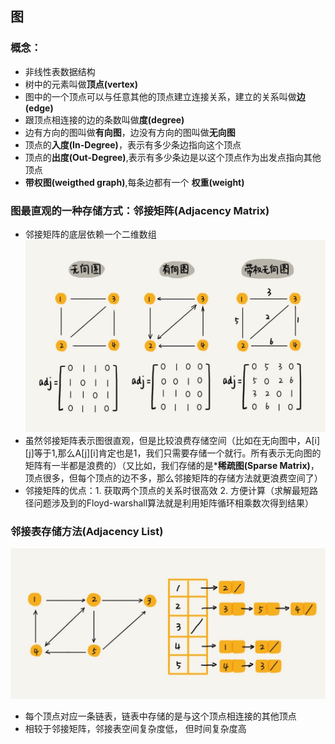 ## 图

### 概念：

- 非线性表数据结构
- 树中的元素叫做**顶点(vertex)**
- 图中的一个顶点可以与任意其他的顶点建立连接关系，建立的关系叫做**边(edge)**
- 跟顶点相连接的边的条数叫做**度(degree)**
- 边有方向的图叫做**有向图**，边没有方向的图叫做**无向图**
- 顶点的**入度(In-Degree)**，表示有多少条边指向这个顶点
- 顶点的**出度(Out-Degree)**,表示有多少条边是以这个顶点作为出发点指向其他顶点
- **带权图(weigthed graph)**,每条边都有一个 **权重(weight)**

### 图最直观的一种存储方式：邻接矩阵(Adjacency Matrix)

- 邻接矩阵的底层依赖一个二维数组![image](image/am.JPG)
- 虽然邻接矩阵表示图很直观，但是比较浪费存储空间（比如在无向图中，A[i]\[j\]等于1,那么A\[j\][i]肯定也是1，我们只需要存储一个就行。所有表示无向图的矩阵有一半都是浪费的）（又比如，我们存储的是***稀疏图(Sparse Matrix)**，顶点很多，但每个顶点的边不多，那么邻接矩阵的存储方法就更浪费空间了）
- 邻接矩阵的优点：1. 获取两个顶点的关系时很高效 2. 方便计算（求解最短路径问题涉及到的Floyd-warshall算法就是利用矩阵循环相乘数次得到结果）

### 邻接表存储方法(Adjacency List)

![adjacency List](image/al.JPG)
- 每个顶点对应一条链表，链表中存储的是与这个顶点相连接的其他顶点
- 相较于邻接矩阵，邻接表空间复杂度低， 但时间复杂度高


